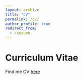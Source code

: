 ```yaml
---
layout: archive
title: "CV"
permalink: /cv/
author_profile: true
redirect_from:
  - /resume
---
```



Curriculum Vitae
======
Find me CV [here](files/Reshinth_CV.pdf)